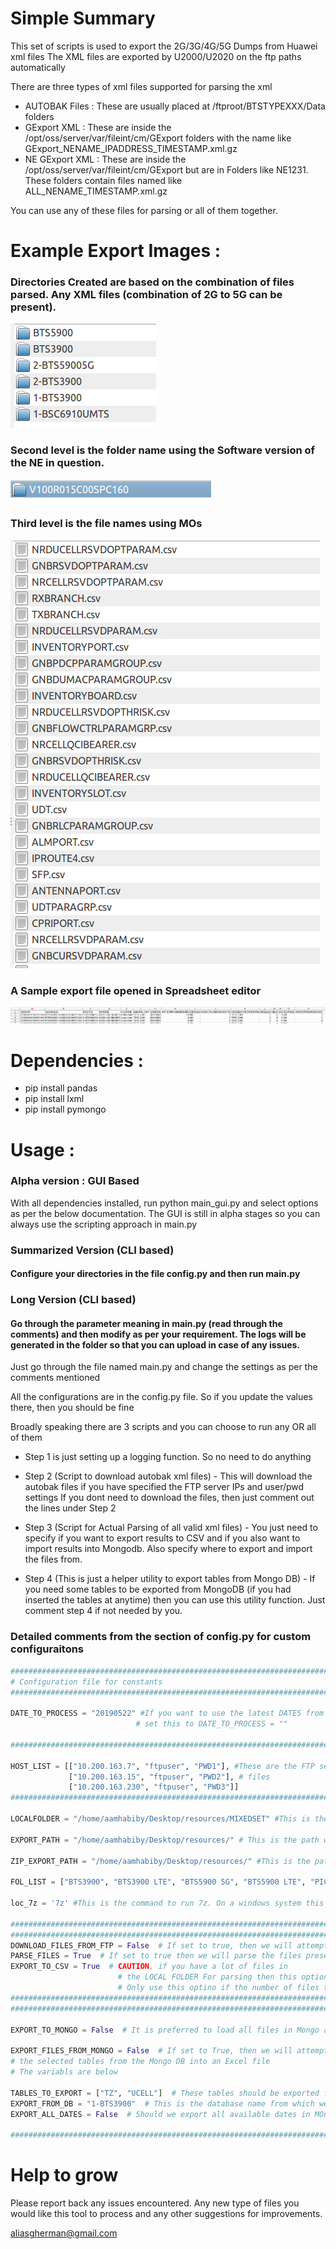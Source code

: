 # Simple Summary
This set of scripts is used to export the 2G/3G/4G/5G Dumps from Huawei xml files
The XML files are exported by U2000/U2020 on the ftp paths automatically

There are three types of xml files supported for parsing the xml
- AUTOBAK Files : These are usually placed at /ftproot/BTSTYPEXXX/Data folders
- GExport XML : These are inside the /opt/oss/server/var/fileint/cm/GExport folders with the name like GExport_NENAME_IPADDRESS_TIMESTAMP.xml.gz
- NE GExport XML : These are inside the /opt/oss/server/var/fileint/cm/GExport but are in Folders like NE1231. These folders contain files named like ALL_NENAME_TIMESTAMP.xml.gz

You can use any of these files for parsing or all of them together.

# Example Export Images :
### Directories Created are based on the combination of files parsed. Any XML files (combination of 2G to 5G can be present).

![A Sample Image of the Output CSV Folders](out1.png)

### Second level is the folder name using the Software version of the NE in question.

![A Sample Image of the Output CSV Folders](out2.png)


### Third level is the file names using MOs

![A Sample Image of the Output CSV Folders](out3.png)

### A Sample export file opened in Spreadsheet editor

![A Sample Image of the Output CSV Folders](out4.png)

# Dependencies : 

* pip install pandas
* pip install lxml
* pip install pymongo

# Usage :

### Alpha version : GUI Based
With all dependencies installed, run python main_gui.py and select options as per the below documentation. The GUI is still in alpha stages so you can always use the scripting approach in main.py

### Summarized Version (CLI based)
#### Configure your directories in the file config.py and then run main.py

### Long Version (CLI based)
#### Go through the parameter meaning in main.py (read through the comments) and then modify as per your requirement. The logs will be generated in the folder so that you can upload in case of any issues.

Just go through the file named main.py and change the settings as per the comments mentioned

All the configurations are in the config.py file. So if you update the values there, then you should be fine

Broadly speaking there are 3 scripts and you can choose to run any OR all of them
* Step 1 is just setting up a logging function. So no need to do anything

* Step 2 (Script to download autobak xml files) - This will download the autobak files if you have specified the FTP server IPs and user/pwd settings
If you dont need to download the files, then just comment out the lines under Step 2

* Step 3 (Script for Actual Parsing of all valid xml files) - You just need to specify if you want to export results to CSV and if you also want to import results into Mongodb. Also specify where to export and import the files from.

* Step 4 (This is just a helper utility to export tables from Mongo DB) - If you need some tables to be exported from MongoDB (if you had inserted the tables at anytime) then you can use this utility function. Just comment step 4 if not needed by you.

### Detailed comments from the section of config.py for custom configuraitons

```python
########################################################################################################################
# Configuration file for constants
########################################################################################################################

DATE_TO_PROCESS = "20190522" #If you want to use the latest DATES from the xml file to be processed automatically then
                            # set this to DATE_TO_PROCESS = ""

########################################################################################################################

HOST_LIST = [["10.200.163.7", "ftpuser", "PWD1"], #These are the FTP servers from where you want to download the AUTOBAK
             ["10.200.163.15", "ftpuser", "PWD2"], # files
             ["10.200.163.230", "ftpuser", "PWD3"]]
########################################################################################################################

LOCALFOLDER = "/home/aamhabiby/Desktop/resources/MIXEDSET" #This is the folder where you want the files to be read from.

EXPORT_PATH = "/home/aamhabiby/Desktop/resources/" # This is the path where you want to export the CSV files (If the CSV export option is enabled)

ZIP_EXPORT_PATH = "/home/aamhabiby/Desktop/resources/" #This is the path where you want to compress all the CSV files and export as single archive

FOL_LIST = ["BTS3900", "BTS3900 LTE", "BTS5900 5G", "BTS5900 LTE", "PICO BTS3900", "DBS3900 IBS", "MICRO BTS3900"] #These are the folder names on the FTP servers where you have the XML files.

loc_7z = '7z' #This is the command to run 7z. On a windows system this would be like "C:\\Program Files\\7z\\7z.exe" etc.

########################################################################################################################
########################################################################################################################
DOWNLOAD_FILES_FROM_FTP = False  # If set to true, then we will attempt to download the files (AUTOBAKDATA files)
PARSE_FILES = True  # If set to true then we will parse the files present in the LOCALFOLDER variable. All type of Huawei XML will be processed
EXPORT_TO_CSV = True  # CAUTION, if you have a lot of files in
                        # the LOCAL FOLDER For parsing then this option is PAINFULLY SLOW
                        # Only use this optino if the number of files to process is low.
########################################################################################################################
########################################################################################################################

EXPORT_TO_MONGO = False  # It is preferred to load all files in Mongo as you can then perform Consistency checks, Parameter Change tracking etc etc

EXPORT_FILES_FROM_MONGO = False  # If set to True, then we will attempt to export
# the selected tables from the Mongo DB into an Excel file
# The variabls are below

TABLES_TO_EXPORT = ["TZ", "UCELL"]  # These tables should be exported from MOngo DB to an excel file
EXPORT_FROM_DB = "1-BTS3900"  # This is the database name from which we want to export the above tables
EXPORT_ALL_DATES = False  # Should we export all available dates in MOngo OR only the latest

########################################################################################################################
```

# Help to grow
Please report back any issues encountered. Any new type of files you would like this tool to process and any other suggestions for improvements.

aliasgherman@gmail.com
